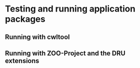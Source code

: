 # Testing and running application packages

## Running with cwltool

## Running with ZOO-Project and the DRU extensions
